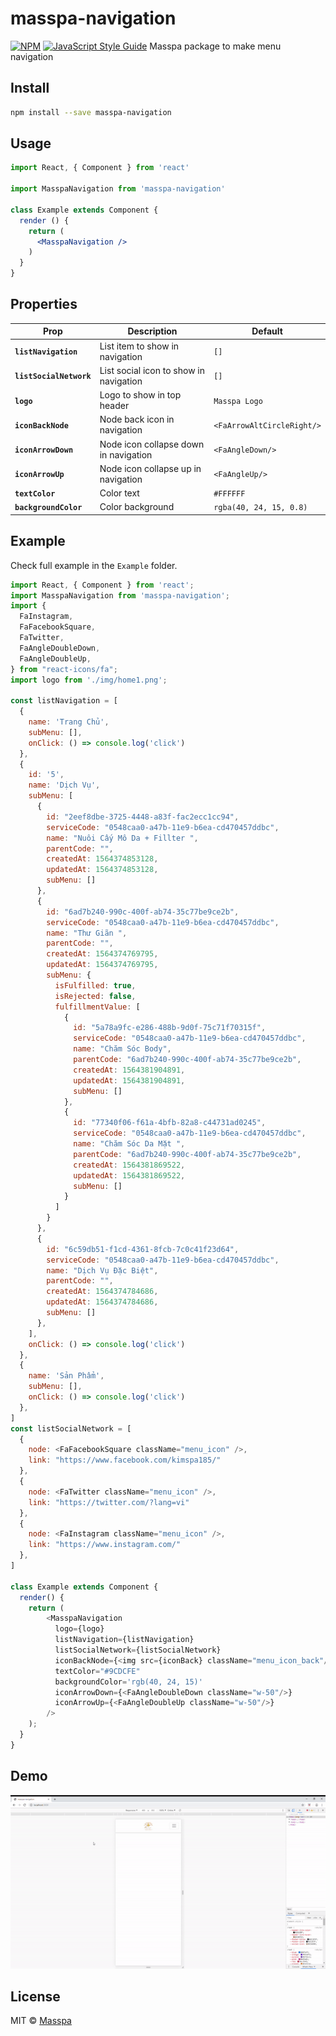 # masspa-navigation

> 

[![NPM](https://img.shields.io/npm/v/masspa-navigation.svg)](https://www.npmjs.com/package/masspa-navigation) [![JavaScript Style Guide](https://img.shields.io/badge/code_style-standard-brightgreen.svg)](https://standardjs.com)
Masspa package to make menu navigation

## Install

```bash
npm install --save masspa-navigation
```

## Usage

```jsx
import React, { Component } from 'react'

import MasspaNavigation from 'masspa-navigation'

class Example extends Component {
  render () {
    return (
      <MasspaNavigation />
    )
  }
}
```

## Properties

| Prop                      | Description                                                                                                                                                                                                                                                                                                             | Default        |
| ------------------------- | ----------------------------------------------------------------------------------------------------------------------------------------------------------------------------------------------------------------------------------------------------------------------------------------------------------------------- | -------------- |
| **`listNavigation`**               | List item to show in navigation                                                                                                                                                                                                                                         | `[]`          |
| **`listSocialNetwork`**               | List social icon to show in navigation                                                                                                                                                                                                                                         | `[]`          |
| **`logo`**               | Logo to show in top header                                                                                                                                                                                                                                         | `Masspa Logo`          |
| **`iconBackNode`**               | Node back icon in navigation                                                                                                                                                                                                                                        | `<FaArrowAltCircleRight/>`          |
| **`iconArrowDown`**               | Node icon collapse down in navigation                                                                                                                                                                                                                                        | `<FaAngleDown/>`          |
| **`iconArrowUp`**               | Node icon collapse up in navigation                                                                                                                                                                                                                                        | `<FaAngleUp/>`          |
| **`textColor`**               | Color text                                                                                                                                                                                                                                         | `#FFFFFF`          |
| **`backgroundColor`**               | Color background                                                                                                                                                                                                                                        | `rgba(40, 24, 15, 0.8)`          |


## Example

Check full example in the `Example` folder.

```js
import React, { Component } from 'react';
import MasspaNavigation from 'masspa-navigation';
import {
  FaInstagram,
  FaFacebookSquare,
  FaTwitter,
  FaAngleDoubleDown,
  FaAngleDoubleUp,
} from "react-icons/fa";
import logo from './img/home1.png';

const listNavigation = [
  {
    name: 'Trang Chủ',
    subMenu: [],
    onClick: () => console.log('click')
  },
  {
    id: '5',
    name: 'Dịch Vụ',
    subMenu: [
      {
        id: "2eef8dbe-3725-4448-a83f-fac2ecc1cc94",
        serviceCode: "0548caa0-a47b-11e9-b6ea-cd470457ddbc",
        name: "Nuôi Cấy Mô Da + Fillter ",
        parentCode: "",
        createdAt: 1564374853128,
        updatedAt: 1564374853128,
        subMenu: []
      },
      {
        id: "6ad7b240-990c-400f-ab74-35c77be9ce2b",
        serviceCode: "0548caa0-a47b-11e9-b6ea-cd470457ddbc",
        name: "Thư Giãn ",
        parentCode: "",
        createdAt: 1564374769795,
        updatedAt: 1564374769795,
        subMenu: {
          isFulfilled: true,
          isRejected: false,
          fulfillmentValue: [
            {
              id: "5a78a9fc-e286-488b-9d0f-75c71f70315f",
              serviceCode: "0548caa0-a47b-11e9-b6ea-cd470457ddbc",
              name: "Chăm Sóc Body",
              parentCode: "6ad7b240-990c-400f-ab74-35c77be9ce2b",
              createdAt: 1564381904891,
              updatedAt: 1564381904891,
              subMenu: []
            },
            {
              id: "77340f06-f61a-4bfb-82a8-c44731ad0245",
              serviceCode: "0548caa0-a47b-11e9-b6ea-cd470457ddbc",
              name: "Chăm Sóc Da Mặt ",
              parentCode: "6ad7b240-990c-400f-ab74-35c77be9ce2b",
              createdAt: 1564381869522,
              updatedAt: 1564381869522,
              subMenu: []
            }
          ]
        }
      },
      {
        id: "6c59db51-f1cd-4361-8fcb-7c0c41f23d64",
        serviceCode: "0548caa0-a47b-11e9-b6ea-cd470457ddbc",
        name: "Dịch Vụ Đặc Biệt",
        parentCode: "",
        createdAt: 1564374784686,
        updatedAt: 1564374784686,
        subMenu: []
      },
    ],
    onClick: () => console.log('click')
  },
  {
    name: 'Sản Phẩm',
    subMenu: [],
    onClick: () => console.log('click')
  },
]
const listSocialNetwork = [
  {
    node: <FaFacebookSquare className="menu_icon" />,
    link: "https://www.facebook.com/kimspa185/"
  },
  {
    node: <FaTwitter className="menu_icon" />,
    link: "https://twitter.com/?lang=vi"
  },
  {
    node: <FaInstagram className="menu_icon" />,
    link: "https://www.instagram.com/"
  },
]

class Example extends Component {
  render() {
    return (
        <MasspaNavigation 
          logo={logo}
          listNavigation={listNavigation}
          listSocialNetwork={listSocialNetwork}
          iconBackNode={<img src={iconBack} className="menu_icon_back"/>}
          textColor="#9CDCFE"
          backgroundColor='rgb(40, 24, 15)'
          iconArrowDown={<FaAngleDoubleDown className="w-50"/>}
          iconArrowUp={<FaAngleDoubleUp className="w-50"/>}
        />
    );
  }
}
```

## Demo

![demo](https://raw.githubusercontent.com/thinktodo-dev/Navigation/master/example/ezgif-3-8bef78596dda.gif)

## License

MIT © [Masspa](https://github.com/thinktodo-dev)
